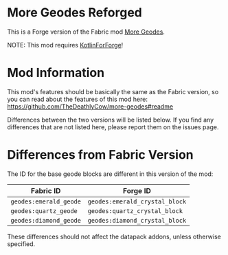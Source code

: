 # More Geodes Reforged

This is a Forge version of the Fabric mod [More Geodes](https://github.com/TheDeathlyCow/more-geodes).

NOTE: This mod requires [KotlinForForge](https://github.com/thedarkcolour/KotlinForForge)! 

# Mod Information

This mod's features should be basically the same as the Fabric version, so you can read about the features of this mod here: https://github.com/TheDeathlyCow/more-geodes#readme

Differences between the two versions will be listed below. If you find any differences that are not listed here, please report them on the issues page.

# Differences from Fabric Version

The ID for the base geode blocks are different in this version of the mod:

| Fabric ID              | Forge ID                       |
|------------------------|--------------------------------|
| `geodes:emerald_geode` | `geodes:emerald_crystal_block` |
| `geodes:quartz_geode`  | `geodes:quartz_crystal_block`  |
| `geodes:diamond_geode` | `geodes:diamond_crystal_block` |

These differences should not affect the datapack addons, unless otherwise specified.